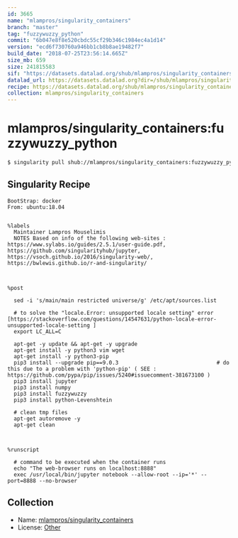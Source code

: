 ```yaml
---
id: 3665
name: "mlampros/singularity_containers"
branch: "master"
tag: "fuzzywuzzy_python"
commit: "6b047e8f8e520cbdc55cf29b346c1984ec4a1d14"
version: "ecd6f730760a946bb1cb8b8ae19482f7"
build_date: "2018-07-25T23:56:14.665Z"
size_mb: 659
size: 241815583
sif: "https://datasets.datalad.org/shub/mlampros/singularity_containers/fuzzywuzzy_python/2018-07-25-6b047e8f-ecd6f730/ecd6f730760a946bb1cb8b8ae19482f7.simg"
datalad_url: https://datasets.datalad.org?dir=/shub/mlampros/singularity_containers/fuzzywuzzy_python/2018-07-25-6b047e8f-ecd6f730/
recipe: https://datasets.datalad.org/shub/mlampros/singularity_containers/fuzzywuzzy_python/2018-07-25-6b047e8f-ecd6f730/Singularity
collection: mlampros/singularity_containers
---
```


# mlampros/singularity_containers:fuzzywuzzy_python

```bash
$ singularity pull shub://mlampros/singularity_containers:fuzzywuzzy_python
```

## Singularity Recipe

```singularity
BootStrap: docker
From: ubuntu:18.04


%labels
  Maintainer Lampros Mouselimis
  NOTES Based on info of the following web-sites : https://www.sylabs.io/guides/2.5.1/user-guide.pdf, https://github.com/singularityhub/jupyter, https://vsoch.github.io/2016/singularity-web/, https://bwlewis.github.io/r-and-singularity/



%post

  sed -i 's/main/main restricted universe/g' /etc/apt/sources.list
  
  # to solve the "locale.Error: unsupported locale setting" error [https://stackoverflow.com/questions/14547631/python-locale-error-unsupported-locale-setting ]
  export LC_ALL=C

  apt-get -y update && apt-get -y upgrade
  apt-get install -y python3 vim wget
  apt-get install -y python3-pip
  pip3 install --upgrade pip==9.0.3                               # do this due to a problem with 'python-pip' ( SEE : https://github.com/pypa/pip/issues/5240#issuecomment-381673100 )
  pip3 install jupyter
  pip3 install numpy
  pip3 install fuzzywuzzy
  pip3 install python-Levenshtein

  # clean tmp files
  apt-get autoremove -y
  apt-get clean



%runscript
    
  # command to be executed when the container runs
  echo "The web-browser runs on localhost:8888"
  exec /usr/local/bin/jupyter notebook --allow-root --ip='*' --port=8888 --no-browser
```

## Collection

 - Name: [mlampros/singularity_containers](https://github.com/mlampros/singularity_containers)
 - License: [Other](None)

